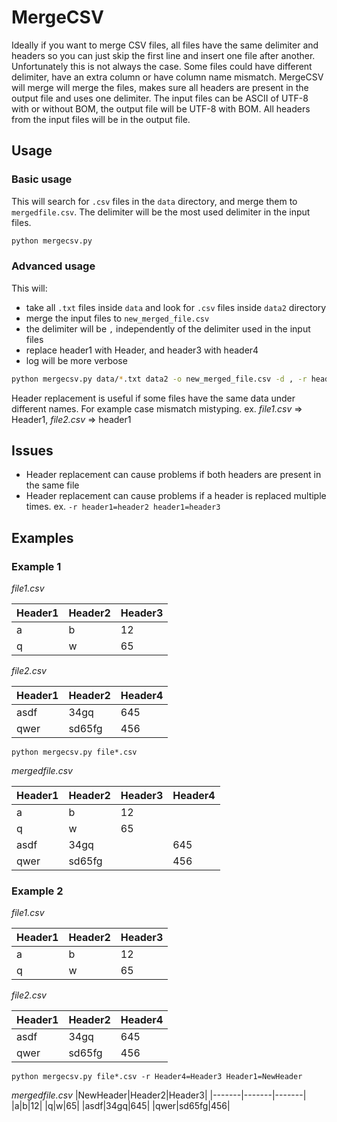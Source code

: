 # MergeCSV

Ideally if you want to merge CSV files, all files have the same delimiter and headers so you can just skip the first line and insert one file after another. Unfortunately this is not always the case.
Some files could have different delimiter, have an extra column or have column name mismatch.
MergeCSV will merge will merge the files, makes sure all headers are present in the output file and uses one delimiter.
The input files can be ASCII of UTF-8 with or without BOM, the output file will be UTF-8 with BOM.
All headers from the input files will be in the output file.

## Usage

### Basic usage

This  will search for `.csv` files in the `data` directory, and merge them to `mergedfile.csv`.
The delimiter will be the most used delimiter in the input files.

```sh
python mergecsv.py
```

### Advanced usage

This will:

- take all `.txt` files inside `data` and look for `.csv` files inside `data2` directory
- merge the input files to `new_merged_file.csv`
- the delimiter will be `,` independently of the delimiter used in the input files
- replace header1 with Header, and header3 with header4
- log will be more verbose

```sh
python mergecsv.py data/*.txt data2 -o new_merged_file.csv -d , -r header1=Header header3=header4 -v
```

Header replacement is useful if some files have the same data under different names. For example case mismatch mistyping. ex. *file1.csv* => Header1, *file2.csv* => header1

## Issues

- Header replacement can cause problems if both headers are present in the same file
- Header replacement can cause problems if a header is replaced multiple times. ex. `-r header1=header2 header1=header3`

## Examples

### Example 1

*file1.csv*

|Header1|Header2|Header3|
|-------|-------|-------|
|a|b|12|
|q|w|65|

*file2.csv*

|Header1|Header2|Header4|
|-------|-------|-------|
|asdf|34gq|645|
|qwer|sd65fg|456|

`python mergecsv.py file*.csv`

*mergedfile.csv*

|Header1|Header2|Header3|Header4|
|-------|-------|-------|-------|
|a|b|12||
|q|w|65||
|asdf|34gq||645|
|qwer|sd65fg||456|

### Example 2

*file1.csv*

|Header1|Header2|Header3|
|-------|-------|-------|
|a|b|12|
|q|w|65|

*file2.csv*

|Header1|Header2|Header4|
|-------|-------|-------|
|asdf|34gq|645|
|qwer|sd65fg|456|

`python mergecsv.py file*.csv -r Header4=Header3 Header1=NewHeader`

*mergedfile.csv*
|NewHeader|Header2|Header3|
|-------|-------|-------|
|a|b|12|
|q|w|65|
|asdf|34gq|645|
|qwer|sd65fg|456|
